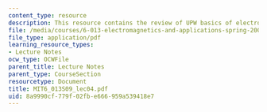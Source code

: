 ```yaml
---
content_type: resource
description: This resource contains the review of UPW basics of electromagnetics.
file: /media/courses/6-013-electromagnetics-and-applications-spring-2009/8a9990cf779f02fbe666959a539418e7_MIT6_013S09_lec04.pdf
file_type: application/pdf
learning_resource_types:
- Lecture Notes
ocw_type: OCWFile
parent_title: Lecture Notes
parent_type: CourseSection
resourcetype: Document
title: MIT6_013S09_lec04.pdf
uid: 8a9990cf-779f-02fb-e666-959a539418e7
---
```

